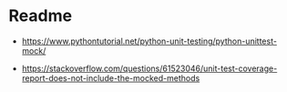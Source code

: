 # Readme

- https://www.pythontutorial.net/python-unit-testing/python-unittest-mock/

- https://stackoverflow.com/questions/61523046/unit-test-coverage-report-does-not-include-the-mocked-methods
